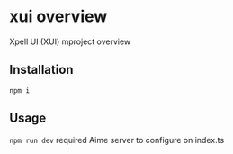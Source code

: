 # xui overview
Xpell UI (XUI) mproject overview

## Installation

```npm i```

## Usage

```npm run dev``` required Aime server to configure on index.ts